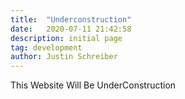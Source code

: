 ```yaml
---
title:  "Underconstruction"
date:   2020-07-11 21:42:58
description: initial page
tag: development
author: Justin Schreiber
---
```


This Website Will Be UnderConstruction